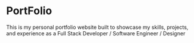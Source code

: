 # PortFolio
This is my personal portfolio website built to showcase my skills, projects, and experience as a  Full Stack Developer / Software Engineer / Designer
